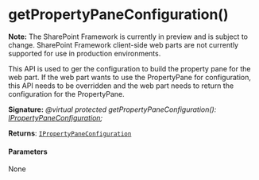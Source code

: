 # getPropertyPaneConfiguration()
**Note:** The SharePoint Framework is currently in preview and is subject to change. SharePoint Framework client-side web parts are not currently supported for use in production environments.



This API is used to ger the configuration to build the property pane for the web part. If the web part wants to use the PropertyPane for configuration, this API needs to be overridden and the web part needs to return the configuration for the PropertyPane.

**Signature:** _@virtual protected getPropertyPaneConfiguration(): [IPropertyPaneConfiguration](../../sp-webpart-base.api/interface/ipropertypaneconfiguration.md);_

**Returns**: [`IPropertyPaneConfiguration`](../../sp-webpart-base.api/interface/ipropertypaneconfiguration.md)





#### Parameters
None


